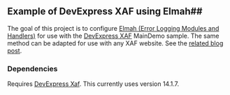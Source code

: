 ## Example of DevExpress XAF using Elmah##

The goal of this project is to configure [Elmah (Error Logging Modules and Handlers)](https://code.google.com/p/elmah/) for use with the [DevExpress XAF](http://www.devexpress.com/Products/NET/Application_Framework/) MainDemo sample. The same method can be adapted for use with any XAF website. See the [related blog post](http://blog.zerosharp.com/elmah-with-devexpress-xaf).

### Dependencies ###

Requires [DevExpress Xaf](http://www.devexpress.com/Products/NET/Application_Framework/). This currently uses version 14.1.7.